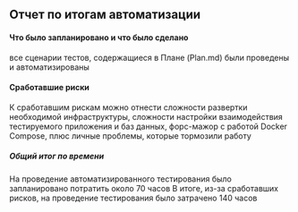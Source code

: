 ## Отчет по итогам автоматизации

#### **Что было запланировано и что было сделано**
все сценарии тестов, содержащиеся в Плане (Plan.md) были проведены и автоматизированы

#### **Сработавшие риски**

К сработавшим рискам можно отнести сложности развертки необходимой инфраструктуры, сложности настройки взаимодействия тестируемого приложения и баз данных, форс-мажор с работой Docker Composе, плюс личные проблемы, которые тормозили работу 

##### **Общий итог по времени**

На проведение автоматизированного тестирования было запланировано потратить около 70 часов
В итоге, из-за сработавших рисков, на проведение тестирования было затрачено 140 часов
